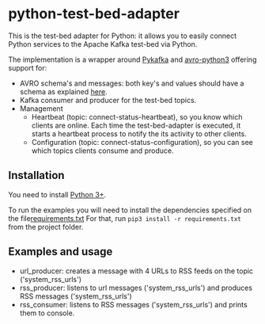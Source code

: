 # python-test-bed-adapter

This is the test-bed adapter for Python: it allows you to easily connect Python 
services to the Apache Kafka test-bed via Python. 

The implementation is a wrapper around [Pykafka](https://github.com/Parsely/pykafka) 
and [avro-python3](https://avro.apache.org/docs/1.8.2/gettingstartedpython.html) 
offering support for:
- AVRO schema's and messages: both key's and values should have a schema 
as explained [here](https://github.com/DRIVER-EU/avro-schemas).
- Kafka consumer and producer for the test-bed topics.
- Management
  - Heartbeat (topic: connect-status-heartbeat), so you know which clients are online.
  Each time the test-bed-adapter is executed, it starts a heartbeat process to notify
  the its activity to other clients.
  - Configuration (topic: connect-status-configuration), so you can see which 
  topics clients consume and produce.

## Installation
You need to install [Python 3+](https://www.python.org/). 

To run the examples you will need to install the dependencies specified on the file[requirements.txt](https://github.com/DRIVER-EU/python-test-bed-adapter/blob/master/requirements.txt)
For that, run
```pip3 install -r requirements.txt```
from the project folder.
## Examples and usage
- url_producer: creates a message with 4 URLs to RSS feeds on the topic ('system_rss_urls')
- rss_producer: listens to url messages ('system_rss_urls') and produces RSS messages ('system_rss_urls')
- rss_consumer: listens to RSS messages ('system_rss_urls') and prints them to console.
